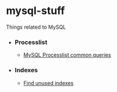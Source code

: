 # mysql-stuff
Things related to MySQL

-   ### Processlist 
    - [MySQL Processlist common queries](https://github.com/shashankqv/mysql-stuff/blob/master/processlist/processlist.md)

-   ### Indexes
    - [Find unused indexes](https://github.com/shashankqv/practical-mysql/blob/master/indexes/index.md)
